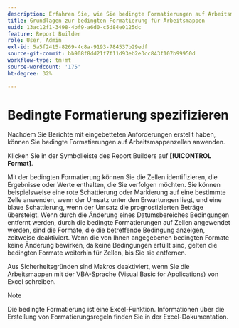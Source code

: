 ```yaml
---
description: Erfahren Sie, wie Sie bedingte Formatierungen auf Arbeitsmappenzellen anwenden.
title: Grundlagen zur bedingten Formatierung für Arbeitsmappen
uuid: 13ac12f1-3498-4bf9-a6d0-c5d84e0125dc
feature: Report Builder
role: User, Admin
exl-id: 5a5f2415-8269-4c8a-9193-784537b29edf
source-git-commit: bb908f8dd21f7f11d93eb2e3cc843f107b99950d
workflow-type: tm+mt
source-wordcount: '175'
ht-degree: 32%

---
```


# Bedingte Formatierung spezifizieren

Nachdem Sie Berichte mit eingebetteten Anforderungen erstellt haben, können Sie bedingte Formatierungen auf Arbeitsmappenzellen anwenden.

Klicken Sie in der Symbolleiste des Report Builders auf **[!UICONTROL Format]**.

Mit der bedingten Formatierung können Sie die Zellen identifizieren, die Ergebnisse oder Werte enthalten, die Sie verfolgen möchten. Sie können beispielsweise eine rote Schattierung oder Markierung auf eine bestimmte Zelle anwenden, wenn der Umsatz unter den Erwartungen liegt, und eine blaue Schattierung, wenn der Umsatz die prognostizierten Beträge übersteigt. Wenn durch die Änderung eines Datumsbereiches Bedingungen entfernt werden, durch die bedingte Formatierungen auf Zellen angewendet werden, sind die Formate, die die betreffende Bedingung anzeigen, zeitweise deaktiviert. Wenn die von Ihnen angegebenen bedingten Formate keine Änderung bewirken, da keine Bedingungen erfüllt sind, gelten die bedingten Formate weiterhin für Zellen, bis Sie sie entfernen.

Aus Sicherheitsgründen sind Makros deaktiviert, wenn Sie die Arbeitsmappen mit der VBA-Sprache (Visual Basic for Applications) von Excel schreiben.

>[!NOTE]
>
>Die bedingte Formatierung ist eine Excel-Funktion. Informationen über die Erstellung von Formatierungsregeln finden Sie in der Excel-Dokumentation.
